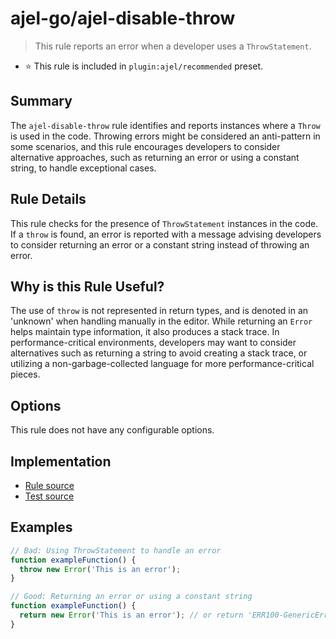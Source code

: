 # ajel-go/ajel-disable-throw

> This rule reports an error when a developer uses a `ThrowStatement`.

- ⭐️ This rule is included in `plugin:ajel/recommended` preset.

## Summary

The `ajel-disable-throw` rule identifies and reports instances where a `Throw` is used in the code. Throwing errors might be considered an anti-pattern in some scenarios, and this rule encourages developers to consider alternative approaches, such as returning an error or using a constant string, to handle exceptional cases.

## Rule Details

This rule checks for the presence of `ThrowStatement` instances in the code. If a `throw` is found, an error is reported with a message advising developers to consider returning an error or a constant string instead of throwing an error.

## Why is this Rule Useful?

The use of `throw` is not represented in return types, and is denoted in an 'unknown' when handling manually in the editor. While returning an `Error` helps maintain type information, it also produces a stack trace. In performance-critical environments, developers may want to consider alternatives such as returning a string to avoid creating a stack trace, or utilizing a non-garbage-collected language for more performance-critical pieces.

## Options

This rule does not have any configurable options.

## Implementation

- [Rule source](https://github.com/Handfish/ajel-go/blob/main/packages/eslint-plugin-ajel/src/rules/ajel-disable-throw.ts)
- [Test source](https://github.com/Handfish/ajel-go/blob/main/packages/eslint-plugin-ajel/tests/rules/ajel-disable-throw.ts)

## Examples

```javascript
// Bad: Using ThrowStatement to handle an error
function exampleFunction() {
  throw new Error('This is an error');
}

// Good: Returning an error or using a constant string
function exampleFunction() {
  return new Error('This is an error'); // or return 'ERR100-GenericError';
}
```
